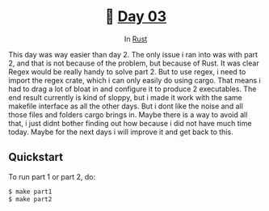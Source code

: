 <h1 align="center">🎄 <a href="https://adventofcode.com/2023/day/1">Day 03</a></h1>
<p align="center">In <a href="https://www.rust-lang.org/">Rust</a></p>

This day was way easier than day 2. The only issue i ran into was with part 2, and that is not
because of the problem, but because of Rust. It was clear Regex would be really handy to solve part
2. But to use regex, i need to import the regex crate, which i can only easily do using cargo. That
means i had to drag a lot of bloat in and configure it to produce 2 executables. The end result
currently is kind of sloppy, but i made it work with the same makefile interface as all the other
days. But i dont like the noise and all those files and folders cargo brings in. Maybe there is a
way to avoid all that, i just didnt bother finding out how because i did not have much time today.
Maybe for the next days i will improve it and get back to this.

## Quickstart
To run part 1 or part 2, do:
```sh
$ make part1
$ make part2
```

